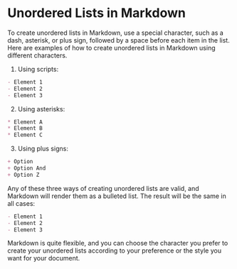 # Unordered Lists in Markdown

To create unordered lists in Markdown, use a special character, such as a dash, asterisk, or plus sign, followed by a space before each item in the list. Here are examples of how to create unordered lists in Markdown using different characters.

1. Using scripts:

```markdown
- Element 1
- Element 2
- Element 3
```

2. Using asterisks:

```markdown
* Element A
* Element B
* Element C
```

3. Using plus signs:

```markdown
+ Option
+ Option And
+ Option Z
```

Any of these three ways of creating unordered lists are valid, and Markdown will render them as a bulleted list. The result will be the same in all cases:

```markdown
- Element 1
- Element 2
- Element 3
```

Markdown is quite flexible, and you can choose the character you prefer to create your unordered lists according to your preference or the style you want for your document.